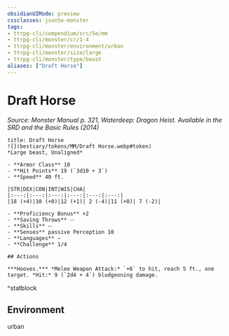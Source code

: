 ```yaml
---
obsidianUIMode: preview
cssclasses: json5e-monster
tags:
- ttrpg-cli/compendium/src/5e/mm
- ttrpg-cli/monster/cr/1-4
- ttrpg-cli/monster/environment/urban
- ttrpg-cli/monster/size/large
- ttrpg-cli/monster/type/beast
aliases: ["Draft Horse"]
---
```

# Draft Horse
*Source: Monster Manual p. 321, Waterdeep: Dragon Heist. Available in the <span title='Systems Reference Document (5.1)'>SRD</span> and the Basic Rules (2014)*  

```ad-statblock
title: Draft Horse
![](bestiary/tokens/MM/Draft Horse.webp#token)
*Large beast, Unaligned*

- **Armor Class** 10
- **Hit Points** 19 (`3d10 + 3`)
- **Speed** 40 ft.

|STR|DEX|CON|INT|WIS|CHA|
|:---:|:---:|:---:|:---:|:---:|:---:|
|18 (+4)|10 (+0)|12 (+1)| 2 (-4)|11 (+0)| 7 (-2)|

- **Proficiency Bonus** +2
- **Saving Throws** ⏤
- **Skills** ⏤
- **Senses** passive Perception 10
- **Languages** —
- **Challenge** 1/4

## Actions

***Hooves.*** *Melee Weapon Attack:* `+6` to hit, reach 5 ft., one target. *Hit:* 9 (`2d4 + 4`) bludgeoning damage.
```
^statblock

## Environment

urban